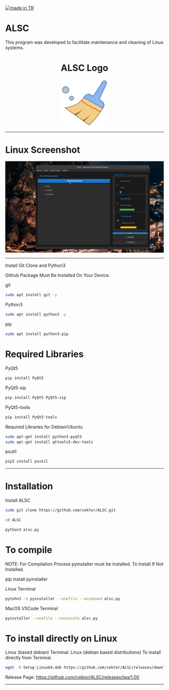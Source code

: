 <a href="#">
    <img src="https://raw.githubusercontent.com/pedromxavier/flag-badges/main/badges/TR.svg" alt="made in TR">
</a>

# ALSC
This program was developed to facilitate maintenance and cleaning of Linux systems.

<h1 align="center">ALSC Logo</h1>

<p align="center">
  <img src="alsclo.png" alt="ALSC Logo" width="150" height="150">
</p>


----------------------

# Linux Screenshot
![Linux(pardus)](screenshot/alsc_linux.gif)  

--------------------
Install Git Clone and Python3

Github Package Must Be Installed On Your Device.

git
```bash
sudo apt install git -y
```

Python3
```bash
sudo apt install python3 -y 

```

pip
```bash
sudo apt install python3-pip

```

# Required Libraries

PyQt5
```bash
pip install PyQt5
```
PyQt5-sip
```bash
pip install PyQt5 PyQt5-sip
```

PyQt5-tools
```bash
pip install PyQt5-tools
```

Required Libraries for Debian/Ubuntu
```bash
sudo apt-get install python3-pyqt5
sudo apt-get install qttools5-dev-tools
```
psutil
```bash
pip3 install psutil
```

----------------------------------


# Installation
Install ALSC

```bash
sudo git clone https://github.com/cektor/ALSC.git
```
```bash
cd ALSC
```

```bash
python3 alsc.py

```

# To compile

NOTE: For Compilation Process pyinstaller must be installed. To Install If Not Installed.

pip install pyinstaller 

Linux Terminal 
```bash
pytohn3 -m pyinstaller --onefile --windowed alsc.py
```

MacOS VSCode Terminal 
```bash
pyinstaller --onefile --noconsole alsc.py
```

# To install directly on Linux





Linux (based debian) Terminal: Linux (debian based distributions) To install directly from Terminal.
```bash
wget -O Setup_Linux64.deb https://github.com/cektor/ALSC/releases/download/1.00/Setup_Linux64.deb && sudo apt install ./Setup_Linux64.deb && sudo apt-get install -f -y
```


Release Page: https://github.com/cektor/ALSC/releases/tag/1.00

----------------------------------
